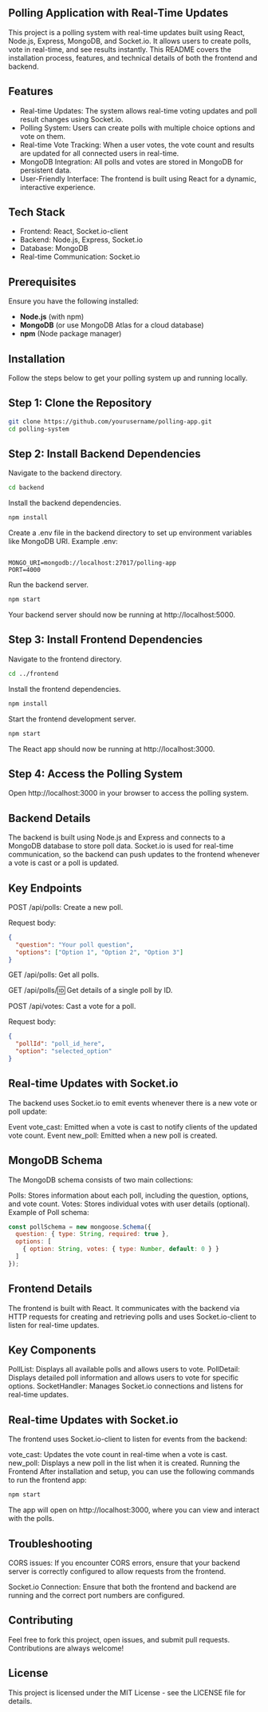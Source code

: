 ## Polling Application with Real-Time Updates
This project is a polling system with real-time updates built using React, Node.js, Express, MongoDB, and Socket.io. It allows users to create polls, vote in real-time, and see results instantly. This README covers the installation process, features, and technical details of both the frontend and backend.

## Features
- Real-time Updates: The system allows real-time voting updates and poll result changes using Socket.io.
- Polling System: Users can create polls with multiple choice options and vote on them.
- Real-time Vote Tracking: When a user votes, the vote count and results are updated for all connected users in real-time.
- MongoDB Integration: All polls and votes are stored in MongoDB for persistent data.
- User-Friendly Interface: The frontend is built using React for a dynamic, interactive experience.
## Tech Stack
- Frontend: React, Socket.io-client
- Backend: Node.js, Express, Socket.io
- Database: MongoDB
- Real-time Communication: Socket.io
## Prerequisites
  Ensure you have the following installed:

- **Node.js** (with npm)
- **MongoDB** (or use MongoDB Atlas for a cloud database)
- **npm** (Node package manager)
## Installation
  Follow the steps below to get your polling system up and running locally.

## Step 1: Clone the Repository
```bash
git clone https://github.com/yourusername/polling-app.git
cd polling-system
```
## Step 2: Install Backend Dependencies
Navigate to the backend directory.
```bash
cd backend
```
Install the backend dependencies.
```bash
npm install
```
Create a .env file in the backend directory to set up environment variables like MongoDB URI.
Example .env:

```env

MONGO_URI=mongodb://localhost:27017/polling-app
PORT=4000
```
Run the backend server.
```bash
npm start
```
Your backend server should now be running at http://localhost:5000.

## Step 3: Install Frontend Dependencies
Navigate to the frontend directory.
```bash
cd ../frontend
```
Install the frontend dependencies.
```bash
npm install
```
Start the frontend development server.
```bash
npm start
```
The React app should now be running at http://localhost:3000.

## Step 4: Access the Polling System
Open http://localhost:3000 in your browser to access the polling system.

## Backend Details
The backend is built using Node.js and Express and connects to a MongoDB database to store poll data. Socket.io is used for real-time communication, so the backend can push updates to the frontend whenever a vote is cast or a poll is updated.

## Key Endpoints
POST /api/polls: Create a new poll.

Request body:
```json
{
  "question": "Your poll question",
  "options": ["Option 1", "Option 2", "Option 3"]
}
```
GET /api/polls: Get all polls.

GET /api/polls/:id: Get details of a single poll by ID.

POST /api/votes: Cast a vote for a poll.

Request body:
```json
{
  "pollId": "poll_id_here",
  "option": "selected_option"
}
```
## Real-time Updates with Socket.io
The backend uses Socket.io to emit events whenever there is a new vote or poll update:

Event vote_cast: Emitted when a vote is cast to notify clients of the updated vote count.
Event new_poll: Emitted when a new poll is created.
## MongoDB Schema
The MongoDB schema consists of two main collections:

Polls: Stores information about each poll, including the question, options, and vote count.
Votes: Stores individual votes with user details (optional).
Example of Poll schema:

```javascript
const pollSchema = new mongoose.Schema({
  question: { type: String, required: true },
  options: [
    { option: String, votes: { type: Number, default: 0 } }
  ]
});
```
## Frontend Details
The frontend is built with React. It communicates with the backend via HTTP requests for creating and retrieving polls and uses Socket.io-client to listen for real-time updates.

## Key Components
PollList: Displays all available polls and allows users to vote.
PollDetail: Displays detailed poll information and allows users to vote for specific options.
SocketHandler: Manages Socket.io connections and listens for real-time updates.
## Real-time Updates with Socket.io
The frontend uses Socket.io-client to listen for events from the backend:

vote_cast: Updates the vote count in real-time when a vote is cast.
new_poll: Displays a new poll in the list when it is created.
Running the Frontend
After installation and setup, you can use the following commands to run the frontend app:

```bash
npm start
```
The app will open on http://localhost:3000, where you can view and interact with the polls.

## Troubleshooting
CORS issues: If you encounter CORS errors, ensure that your backend server is correctly configured to allow requests from the frontend.

Socket.io Connection: Ensure that both the frontend and backend are running and the correct port numbers are configured.

## Contributing
Feel free to fork this project, open issues, and submit pull requests. Contributions are always welcome!

## License
This project is licensed under the MIT License - see the LICENSE file for details.

